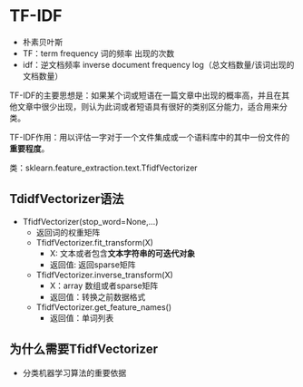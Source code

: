 # TF-IDF

- 朴素贝叶斯
- TF：term frequency  词的频率        出现的次数
- idf：逆文档频率 inverse document frequency       log（总文档数量/该词出现的文档数量）

TF-IDF的主要思想是：如果某个词或短语在一篇文章中出现的概率高，并且在其他文章中很少出现，则认为此词或者短语具有很好的类别区分能力，适合用来分类。

TF-IDF作用：用以评估一字对于一个文件集成或一个语料库中的其中一份文件的**重要程度**。

类：sklearn.feature_extraction.text.TfidfVectorizer

## TdidfVectorizer语法

- TfidfVectorizer(stop_word=None,...)
  - 返回词的权重矩阵
  - TfidfVectorizer.fit_transform(X)
    - X: 文本或者包含**文本字符串的可迭代对象**
    - 返回值: 返回sparse矩阵
  - TfidfVectorizer.inverse_transform(X)
    - X：array 数组或者sparse矩阵
    - 返回值：转换之前数据格式
  - TfidfVectorizer.get_feature_names()
    - 返回值：单词列表

## 为什么需要TfidfVectorizer

- 分类机器学习算法的重要依据